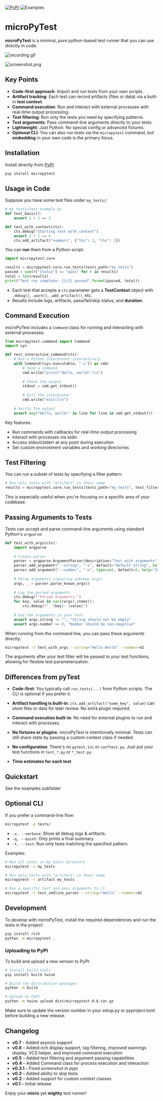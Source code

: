 [![PyPI](https://img.shields.io/pypi/v/micropytest.svg)](https://pypi.org/project/micropytest/)
![Examples](https://github.com/BeamNG/micropytest/actions/workflows/test_examples.yml/badge.svg)
# microPyTest

**microPyTest** is a minimal, pure python-based test runner that you can use directly in code.

![recording.gif](https://github.com/BeamNG/micropytest/raw/main/docs/recording.gif)

![screenshot.png](https://github.com/BeamNG/micropytest/raw/main/docs/screenshot.png)

## Key Points

- **Code-first approach**: Import and run tests from your own scripts.
- **Artifact tracking**: Each test can record artifacts (files or data) via a built-in **test context**.
- **Command execution**: Run and interact with external processes with real-time output processing.
- **Test filtering**: Run only the tests you need by specifying patterns.
- **Test arguments**: Pass command-line arguments directly to your tests.
- **Lightweight**: Just Python. No special config or advanced fixtures.
- **Optional CLI**: You can also run tests via the `micropytest` command, but **embedding** in your own code is the primary focus.

## Installation

Install directly from [PyPI](https://pypi.org/project/micropytest/):

```bash
pip install micropytest
```

## Usage in Code

Suppose you have some test files under `my_tests/`:

```python
# my_tests/test_example.py
def test_basic():
    assert 1 + 1 == 2

def test_with_context(ctx):
    ctx.debug("Starting test_with_context")
    assert 2 + 2 == 4
    ctx.add_artifact("numbers", {"lhs": 2, "rhs": 2})
```

You can **run** them from a Python script:

```python
import micropytest.core

results = micropytest.core.run_tests(tests_path="my_tests")
passed = sum(r["status"] == "pass" for r in results)
total = len(results)
print("Test run complete: {}/{} passed".format(passed, total))
```

- Each test that accepts a `ctx` parameter gets a **TestContext** object with `.debug()`, `.warn()`, `.add_artifact()`, etc.
- Results include logs, artifacts, pass/fail/skip status, and **duration**.

## Command Execution

microPyTest includes a `Command` class for running and interacting with external processes:

```python
from micropytest.command import Command
import sys

def test_interactive_command(ctx):
    # Run a Python interpreter interactively
    with Command([sys.executable, "-i"]) as cmd:
        # Send a command
        cmd.write("print('Hello, world!')\n")
        
        # Check the output
        stdout = cmd.get_stdout()
        
        # Exit the interpreter
        cmd.write("exit()\n")
    
    # Verify the output
    assert any("Hello, world!" in line for line in cmd.get_stdout())
```

Key features:
- Run commands with callbacks for real-time output processing
- Interact with processes via stdin
- Access stdout/stderr at any point during execution
- Set custom environment variables and working directories

## Test Filtering

You can run a subset of tests by specifying a filter pattern:

```python
# Run only tests with "artifact" in their name
results = micropytest.core.run_tests(tests_path="my_tests", test_filter="artifact")
```

This is especially useful when you're focusing on a specific area of your codebase.

## Passing Arguments to Tests

Tests can accept and parse command-line arguments using standard Python's `argparse`:

```python
def test_with_args(ctx):
    import argparse
    
    # Create parser
    parser = argparse.ArgumentParser(description="Test with arguments")
    parser.add_argument("--string", "-s", default="default string", help="Input string")
    parser.add_argument("--number", "-n", type=int, default=0, help="Input number")
    
    # Parse arguments (ignoring unknown args)
    args, _ = parser.parse_known_args()
    
    # Log the parsed arguments
    ctx.debug(f"Parsed arguments:")
    for key, value in vars(args).items():
        ctx.debug(f"  {key}: {value}")
    
    # Use the arguments in your test
    assert args.string != "", "String should not be empty"
    assert args.number >= 0, "Number should be non-negative"
```

When running from the command line, you can pass these arguments directly:

```bash
micropytest -t test_with_args --string="Hello World" --number=42
```

The arguments after your test filter will be passed to your test functions, allowing for flexible test parameterization.

## Differences from pyTest

- **Code-first**: You typically call `run_tests(...)` from Python scripts. The CLI is optional if you prefer it.

- **Artifact handling is built-in**: `ctx.add_artifact("some_key", value)` can store files or data for later review. No extra plugin required.

- **Command execution built-in**: No need for external plugins to run and interact with processes.

- **No fixtures or plugins**: microPyTest is intentionally minimal. Tests can still share state by passing a custom context class if needed.

- **No configuration**: There's no `pytest.ini` or `conftest.py`. Just put your test functions in `test_*.py` or `*_test.py`.

- **Time estimates for each test**

## Quickstart

See the examples subfolder

## Optional CLI

If you prefer a command-line flow:

```bash
micropytest -p tests/
```

- `-v, --verbose`: Show all debug logs & artifacts.
- `-q, --quiet`: Only prints a final summary.
- `-t, --test`: Run only tests matching the specified pattern.

Examples:

```bash
# Run all tests in my_tests directory
micropytest -v my_tests

# Run only tests with "artifact" in their name
micropytest -t artifact my_tests

# Run a specific test and pass arguments to it
micropytest -t test_cmdline_parser --string="Hello" --number=42
```

## Development

To develop with microPyTest, install the required dependencies and run the tests in the project:

```bash
pip install rich
python -m micropytest .
```

### Uploading to PyPI

To build and upload a new version to PyPI:

```bash
# Install build tools
pip install build twine

# Build the distribution packages
python -m build

# Upload to PyPI
python -m twine upload dist/micropytest-0.6.tar.gz
```

Make sure to update the version number in your setup.py or pyproject.toml before building a new release.

## Changelog
- **v0.7** - Added asyncio support
- **v0.6** – Added rich display support, tag filtering, improved warnings display, VCS helper, and improved command execution
- **v0.5** – Added test filtering and argument passing capabilities
- **v0.4** – Added Command class for process execution and interaction
- **v0.3.1** – Fixed screenshot in pypi
- **v0.3** – Added ability to skip tests
- **v0.2** – Added support for custom context classes
- **v0.1** – Initial release

Enjoy your **micro** yet **mighty** test runner!

